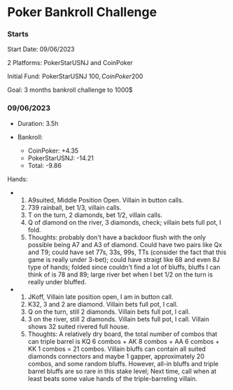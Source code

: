 # Poker Bankroll Challenge

### Starts ###
Start Date: 09/06/2023

2 Platforms: PokerStarUSNJ and CoinPoker

Initial Fund: PokerStarUSNJ 100$, CoinPoker 200$

Goal: 3 months bankroll challenge to 1000$

### 09/06/2023 ###
- Duration: 3.5h

- Bankroll:
	- CoinPoker: +4.35
	- PokerStarUSNJ: -14.21
	- Total: -9.86

Hands:

- 
	1. A9suited, Middle Position Open. Villain in button calls.
	1. 739 rainball, bet 1/3, villain calls.
	1. T on the turn, 2 diamonds, bet 1/2, villain calls.
	1. Q of diamond on the river, 3 diamonds, check; villain bets full pot, I fold.
	1. Thoughts: probably don't have a backdoor flush with the only possible being A7 and A3 of diamond. Could have two pairs like Qx and T9; could have set 77s, 33s, 99s, TTs (consider the fact that this game is really under 3-bet); could have straigt like 68 and even 8J type of hands; folded since couldn't find a lot of bluffs, bluffs I can think of is 78 and 89; large river bet when I bet 1/2 on the turn is really under bluffed.
-
	1. JKoff, Villain late position open, I am in button call.
	1. K32, 3 and 2 are diamond. Villain bets full pot, I call.
	1. Q on the turn, still 2 diamonds. Villain bets full pot, I call.
	1. 3 on the river, still 2 diamonds. Villain bets full pot, I call. Villain shows 32 suited rivered full house.
	1. Thoughts: A relatively dry board, the total number of combos that can triple barrel is KQ 6 combos + AK 8 combos + AA 6 combos + KK 1 combos = 21 combos. Villain bluffs can contain all suited diamonds connectors and maybe 1 gapper, approximately 20 combos, and some random bluffs. However, all-in bluffs and triple barrel bluffs are so rare in this stake level; Next time, call when at least beats some value hands of the triple-barreling villain.
